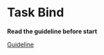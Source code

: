 # Task Bind

**Read the guideline before start**

[Guideline](https://github.com/mate-academy/js_task-guideline/blob/master/README.md)
